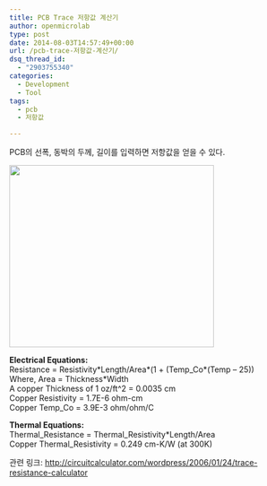 ```yaml
---
title: PCB Trace 저항값 계산기
author: openmicrolab
type: post
date: 2014-08-03T14:57:49+00:00
url: /pcb-trace-저항값-계산기/
dsq_thread_id:
  - "2903755340"
categories:
  - Development
  - Tool
tags:
  - pcb
  - 저항값

---
```

PCB의 선폭, 동박의 두께, 길이를 입력하면 저항값을 얻을 수 있다.

<img loading="lazy" class="alignnone" alt="" src="http://openmicrolab.cdn2.cafe24.com/pcb_resistance.png" width="365" height="325" /> 

**Electrical Equations:**  
Resistance = Resistivity\*Length/Area\*(1 + (Temp_Co*(Temp &#8211; 25))  
Where, Area = Thickness*Width  
A copper Thickness of 1 oz/ft^2 = 0.0035 cm  
Copper Resistivity = 1.7E-6 ohm-cm  
Copper Temp_Co = 3.9E-3 ohm/ohm/C

**Thermal Equations:**  
Thermal\_Resistance = Thermal\_Resistivity*Length/Area  
Copper Thermal_Resistivity = 0.249 cm-K/W (at 300K)

관련 링크: <a href="http://circuitcalculator.com/wordpress/2006/01/24/trace-resistance-calculator" target="_blank">http://circuitcalculator.com/wordpress/2006/01/24/trace-resistance-calculator</a>